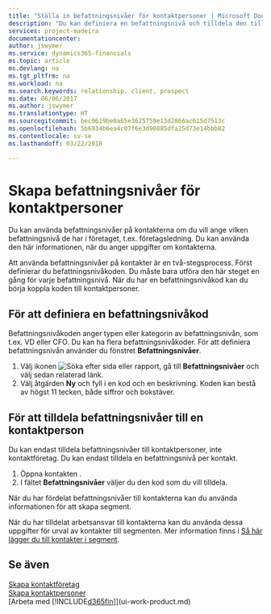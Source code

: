 ```yaml
---
title: "Ställa in befattningsnivåer för kontaktpersoner | Microsoft Docs"
description: "Du kan definiera en befattningsnivå och tilldela den till din kontakt om du vill ange vilken befattningsnivå de har i företaget, t.ex. företagsledning."
services: project-madeira
documentationcenter: 
author: jswymer
ms.service: dynamics365-financials
ms.topic: article
ms.devlang: na
ms.tgt_pltfrm: na
ms.workload: na
ms.search.keywords: relationship, client, prospect
ms.date: 06/06/2017
ms.author: jswymer
ms.translationtype: HT
ms.sourcegitcommit: bec0619be0a65e3625759e13d2866ac615d7513c
ms.openlocfilehash: 5b6934b6ea4c07f6e3d90885dfa25d73e14bbb82
ms.contentlocale: sv-se
ms.lasthandoff: 03/22/2018

---
```

# <a name="set-up-organizational-levels-for-contact-persons"></a>Skapa befattningsnivåer för kontaktpersoner
Du kan använda befattningsnivåer på kontakterna om du vill ange vilken befattningsnivå de har i företaget, t.ex. företagsledning. Du kan använda den här informationen, när du anger uppgifter om kontakterna.

Att använda befattningsnivåer på kontakter är en två-stegsprocess. Först definierar du befattningsnivåkoden. Du måste bara utföra den här steget en gång för varje befattningsnivå. När du har en befattningsnivåkod kan du börja koppla koden till kontaktpersoner.

## <a name="to-define-an-organizational-level-code"></a>För att definiera en befattningsnivåkod
Befattningsnivåkoden anger typen eller kategorin av befattningsnivån, som t.ex. VD eller CFO. Du kan ha flera befattningsnivåkoder. För att definiera befattningsnivån använder du fönstret **Befattningsnivåer**.

1. Välj ikonen ![Söka efter sida eller rapport](media/ui-search/search_small.png "Ikonen Söka efter sida eller rapport"), gå till **Befattningsnivåer** och välj sedan relaterad länk.
2. Välj åtgärden **Ny** och fyll i en kod och en beskrivning. Koden kan bestå av högst 11 tecken, både siffror och bokstäver.

## <a name="to-assign-organizational-levels-to-a-contact-person"></a>För att tilldela befattningsnivåer till en kontaktperson
Du kan endast tilldela befattningsnivåer till kontaktpersoner, inte kontaktföretag. Du kan endast tilldela en befattningsnivå per kontakt.

1. Öppna kontakten .
2. I fältet **Befattningsnivåer** väljer du den kod som du vill tilldela.

När du har fördelat befattningsnivåer till kontakterna kan du använda informationen för att skapa segment.

När du har tilldelat arbetsansvar till kontakterna kan du använda dessa uppgifter för urval av kontakter till segmenten. Mer information finns i [Så här lägger du till kontakter i segment](marketing-add-contact-segment.md).

## <a name="see-also"></a>Se även
[Skapa kontaktföretag](marketing-create-contact-companies.md)  
[Skapa kontaktpersoner](marketing-create-contact-persons.md)  
[Arbeta med [!INCLUDE[d365fin](includes/d365fin_md.md)]](ui-work-product.md)  

